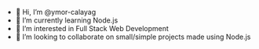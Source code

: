 - 👋 Hi, I’m @ymor-calayag
- 🌱 I’m currently learning Node.js
- 👀 I’m interested in Full Stack Web Development
- 🤝 I’m looking to collaborate on small/simple projects made using Node.js
<!---
ymor-calayag/ymor-calayag is a ✨ special ✨ repository because its `README.md` (this file) appears on your GitHub profile.
You can click the Preview link to take a look at your changes.
--->
